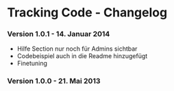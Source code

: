 Tracking Code - Changelog
=========================

### Version 1.0.1 - 14. Januar 2014

* Hilfe Section nur noch für Admins sichtbar
* Codebeispiel auch in die Readme hinzugefügt
* Finetuning

### Version 1.0.0 - 21. Mai 2013




